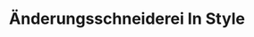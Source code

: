 ---
title: "Änderungsschneiderei In Style"
url: /pforzheim/aenderungsschneiderei-in-style/
shop: Schneiderei
---